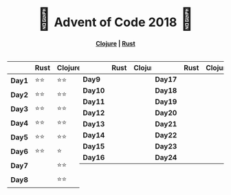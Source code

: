 <div style="text-align: center">
    <h1>
    <span style="font-size: 50px">🎄</span>
    Advent of Code 2018
    <span style="font-size: 50px">🎄</span>
    </h1>
    <div><b><a href="https://github.com/Baspar/adventofcode2018/tree/master/clojure">Clojure</a> | <a href="https://github.com/Baspar/adventofcode2018/tree/master/rust">Rust</a></b></div>
</div>

<br />

<div style="text-align: center; display: flex">

|          | Rust   | Clojure   |
| -        | ------ | --------- |
| **Day1** | ⭐⭐   | ⭐⭐      |
| **Day2** | ⭐⭐   | ⭐⭐      |
| **Day3** | ⭐⭐   | ⭐⭐      |
| **Day4** | ⭐⭐   | ⭐⭐      |
| **Day5** | ⭐⭐   | ⭐⭐      |
| **Day6** | ⭐⭐   | ⭐        |
| **Day7** |        | ⭐⭐      |
| **Day8** |        | ⭐⭐      |

|           | Rust   | Clojure   |
| -         | ------ | --------- |
| **Day9**  |        |           |
| **Day10** |        |           |
| **Day11** |        |           |
| **Day12** |        |           |
| **Day13** |        |           |
| **Day14** |        |           |
| **Day15** |        |           |
| **Day16** |        |           |


|           | Rust   | Clojure   |
| -         | ------ | --------- |
| **Day17** |        |           |
| **Day18** |        |           |
| **Day19** |        |           |
| **Day20** |        |           |
| **Day21** |        |           |
| **Day22** |        |           |
| **Day23** |        |           |
| **Day24** |        |           |

</div>
